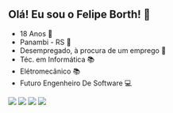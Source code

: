 ## Olá! Eu sou o Felipe Borth! 👋

- 18 Anos 📆
- Panambi - RS 📍
- Desempregado, à procura de um emprego 💼
- Téc. em Informática 📚
- Elétromecânico 📚
- Futuro Engenheiro De Software 💻

<div> 
  <a href="https://www.youtube.com/channel/UCdy6ixSaHn2NuK9sfbH8gqQ" target="_blank"><img src="https://img.shields.io/badge/YouTube-FF0000?style=for-the-badge&logo=youtube&logoColor=white" target="_blank"></a>
  <a href="https://instagram.com/felipe_borth_" target="_blank"><img src="https://img.shields.io/badge/-Instagram-%23E4405F?style=for-the-badge&logo=instagram&logoColor=white" target="_blank"></a> 
  <a href = "mailto:felipeborth999@gmail.com"><img src="https://img.shields.io/badge/-Gmail-%23333?style=for-the-badge&logo=gmail&logoColor=white" target="_blank"></a>
  <a href="https://www.linkedin.com/in/felipe-borth-93aa05239" target="_blank"><img src="https://img.shields.io/badge/-LinkedIn-%230077B5?style=for-the-badge&logo=linkedin&logoColor=white" target="_blank"></a> 
  
</div>

